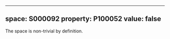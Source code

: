   ---
  space: S000092
  property: P100052
  value: false
  ---
  
  The space is non-trivial by definition.
